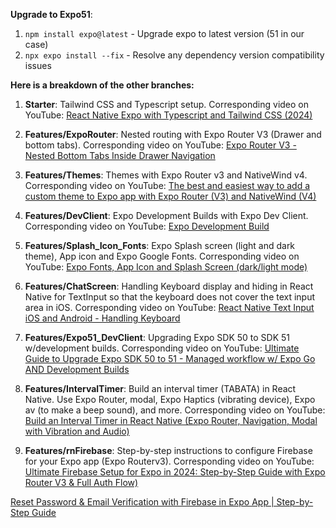**Upgrade to Expo51**:
1. ```npm install expo@latest``` - Upgrade expo to latest version (51 in our case)
2. ```npx expo install --fix``` - Resolve any dependency version compatibility issues

**Here is a breakdown of the other branches:**

1. **Starter**: Tailwind CSS and Typescript setup. Corresponding video on YouTube: [React Native Expo with Typescript and Tailwind CSS (2024)](https://www.youtube.com/watch?v=9SdmwQPblBI)

2. **Features/ExpoRouter**: Nested routing with Expo Router V3 (Drawer and bottom tabs). Corresponding video on YouTube: [Expo Router V3 - Nested Bottom Tabs Inside Drawer Navigation](https://youtu.be/wOdz4XyMU7c)

3. **Features/Themes**: Themes with Expo Router v3 and NativeWind v4. Corresponding video on YouTube: [The best and easiest way to add a custom theme to Expo app with Expo Router (V3) and NativeWind (V4)](https://youtu.be/O6SYukr2zd0)

4. **Features/DevClient**: Expo Development Builds with Expo Dev Client. Corresponding video on YouTube: [Expo Development Build](https://youtu.be/C04MMx3ucO0)

5. **Features/Splash_Icon_Fonts**: Expo Splash screen (light and dark theme), App icon and Expo Google Fonts. Corresponding video on YouTube: [Expo Fonts, App Icon and Splash Screen (dark/light mode)](https://youtu.be/jEKdBqTclME)

6. **Features/ChatScreen**: Handling Keyboard display and hiding in React Native for TextInput so that the keyboard does not cover the text input area in iOS. Corresponding video on YouTube: [React Native Text Input iOS and Android - Handling Keyboard](https://youtu.be/DuspDGuR58Q)

7. **Features/Expo51_DevClient**: Upgrading Expo SDK 50 to SDK 51 w/development builds. Corresponding video on YouTube: [Ultimate Guide to Upgrade Expo SDK 50 to 51 - Managed workflow w/ Expo Go AND Development Builds](https://youtu.be/2gM8hg9W-J0)

8. **Features/IntervalTimer**: Build an interval timer (TABATA) in React Native. Use Expo Router, modal, Expo Haptics (vibrating device), Expo av (to make a beep sound), and more. Corresponding video on YouTube: [Build an Interval Timer in React Native (Expo Router, Navigation, Modal with Vibration and Audio)](https://youtu.be/ZU51gVaHHKs)

9. **Features/rnFirebase**: Step-by-step instructions to configure Firebase for your Expo app (Expo Routerv3). Corresponding video on YouTube: [Ultimate Firebase Setup for Expo in 2024: Step-by-Step Guide with Expo Router V3 & Full Auth Flow)](https://youtu.be/U5K-SfIOmZs)

[Reset Password & Email Verification with Firebase in Expo App | Step-by-Step Guide](https://youtu.be/kCerC6XUbVc)
